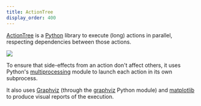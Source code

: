 ```yaml
---
title: ActionTree
display_order: 400
---
```

[ActionTree](http://jacquev6.github.io/ActionTree/) is a [Python](https://www.python.org/) library to execute (long) actions in parallel, respecting dependencies between those actions.

<div class="text-center">
<img class="img-fluid" src="http://jacquev6.github.io/ActionTree/_static/logo.png">
</div>

To ensure that side-effects from an action don't affect others, it uses Python's [multiprocessing](https://docs.python.org/3/library/multiprocessing.html) module to launch each action in its own subprocess.

It also uses [Graphviz](http://graphviz.org/) (through the [graphviz](https://pypi.python.org/pypi/graphviz) Python module)
and [matplotlib](http://matplotlib.org/) to produce visual reports of the execution.

